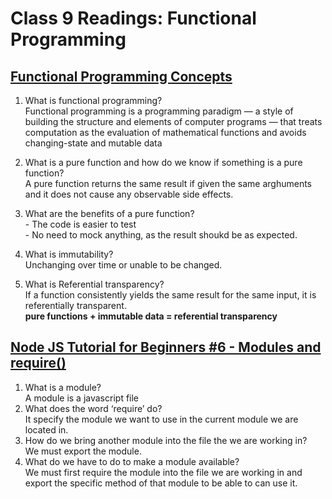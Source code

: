 # Class 9 Readings: Functional Programming

## [Functional Programming Concepts](https://medium.com/the-renaissance-developer/concepts-of-functional-programming-in-javascript-6bc84220d2aa)

1. What is functional programming?
<br> Functional programming is a programming paradigm — a style of building the structure and elements of computer programs — that treats computation as the evaluation of mathematical functions and avoids changing-state and mutable data
2. What is a pure function and how do we know if something is a pure function?
<br> A pure function returns the same result if given the same arghuments and it does not cause any observable side effects.
3. What are the benefits of a pure function?
<br> - The code is easier to test
<br> - No need to mock anything, as the result shoukd be as expected.

4. What is immutability?
<br> Unchanging over time or unable to be changed.
5. What is Referential transparency?
<br>If a function consistently yields the same result for the same input, it is referentially transparent.
<br>**pure functions + immutable data = referential transparency**

## [Node JS Tutorial for Beginners #6 - Modules and require()](https://www.youtube.com/watch?v=xHLd36QoS4k)

1. What is a module?
<br> A module is a javascript file
2. What does the word ‘require’ do?
<br> It specify the module we want to use in the current module we are located in.
3. How do we bring another module into the file the we are working in?
<br> We must export the module.
4. What do we have to do to make a module available?
<br> We must first require the module into the file we are working in and export the specific method of that module to be able to can use it.
